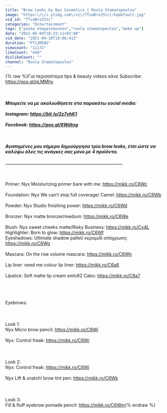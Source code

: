 ```yaml
---
title: "Brow Looks by Nyx Cosmetics | Roula Stamatopoulou"
image: "https:\/\/i.ytimg.com\/vi\/TTvaBroZStc\/hqdefault.jpg"
vid_id: "TTvaBroZStc"
categories: "Entertainment"
tags: ["ρουλα σταματοπουλου","roula stamatopoulou","make up"]
date: "2022-06-04T18:33:11+03:00"
vid_date: "2021-09-10T18:06:41Z"
duration: "PT12M58S"
viewcount: "11172"
likeCount: "448"
dislikeCount: ""
channel: "Roula Stamatopoulou"
---
```

{% raw %}Για περισσότερα tips &amp; beauty videos κάνε Subscribe: <a rel="nofollow" target="blank" href="https://goo.gl/pLMMhy">https://goo.gl/pLMMhy</a><br />​​​​<br />____________________________________________________________________<br /><br />Mπορείτε να με ακολουθήσετε στα παρακάτω social media: <br /><br />Instagram: <a rel="nofollow" target="blank" href="https://bit.ly/2z7vhK1">https://bit.ly/2z7vhK1</a><br />​​​​<br />Facebook: <a rel="nofollow" target="blank" href="https://goo.gl/6Wdtng​​​​">https://goo.gl/6Wdtng​​​​</a> <br /><br />_______________________________________________________________<br /><br />Αγαπημένες μου σήμερα δημιούργησα τρία brow looks, έτσι ώστε να καλύψω όλες τις ανάγκες σας μόνο με 4 προϊόντα.<br /><br />_______________________________________________________________<br /><br /><br /><br />Primer: Nyx Moisturizing primer bare with me: <a rel="nofollow" target="blank" href="https://mikk.ro/C6Wc">https://mikk.ro/C6Wc</a><br /><br />Foundation: Nyx We can’t stop full coverage/ Camel: <a rel="nofollow" target="blank" href="https://mikk.ro/C6Wb">https://mikk.ro/C6Wb</a><br /><br />Powder: Nyx Studio finishing power: <a rel="nofollow" target="blank" href="https://mikk.ro/C6Wd">https://mikk.ro/C6Wd</a><br /><br />Bronzer: Nyx matte bronzer/medium: <a rel="nofollow" target="blank" href="https://mikk.ro/C6We">https://mikk.ro/C6We</a><br /><br />Blush: Nyx sweet cheeks matte/Risky Business: <a rel="nofollow" target="blank" href="https://mikk.ro/Cy4L">https://mikk.ro/Cy4L</a><br />Highlighter: Born to glow: <a rel="nofollow" target="blank" href="https://mikk.ro/C6Wf">https://mikk.ro/C6Wf</a><br />Eyeshadows: Ultimate shadow pallet/ κεραμιδί απόχρωση: <a rel="nofollow" target="blank" href="https://mikk.ro/C6Wg">https://mikk.ro/C6Wg</a><br /><br />Mascara: On the rise volume mascara: <a rel="nofollow" target="blank" href="https://mikk.ro/C6Wh">https://mikk.ro/C6Wh</a> <br /><br />Lip liner: need me colour lip liner: <a rel="nofollow" target="blank" href="https://mikk.ro/C6a6">https://mikk.ro/C6a6</a> <br /><br />Lipstick: Soft matte lip cream smlc62 Cabo: <a rel="nofollow" target="blank" href="https://mikk.ro/C6a7">https://mikk.ro/C6a7</a><br /><br /> <br /><br /><br />Eyebrows:<br /><br /><br /><br />Look 1:<br />Nyx Micro brow pencil: <a rel="nofollow" target="blank" href="https://mikk.ro/C6Wi">https://mikk.ro/C6Wi</a> <br /><br />Nyx: Control freak: <a rel="nofollow" target="blank" href="https://mikk.ro/C6Wj">https://mikk.ro/C6Wj</a> <br /><br /><br /><br />Look 2: <br />Nyx: Control freak: <a rel="nofollow" target="blank" href="https://mikk.ro/C6Wj">https://mikk.ro/C6Wj</a><br /><br />Nyx Lift &amp; snatch! brow tint pen: <a rel="nofollow" target="blank" href="https://mikk.ro/C6Wk">https://mikk.ro/C6Wk</a><br /><br /><br /><br />Look 3: <br />Fill &amp; fluff eyebrow pomade pencil: <a rel="nofollow" target="blank" href="https://mikk.ro/C6Wm">https://mikk.ro/C6Wm</a>{% endraw %}

